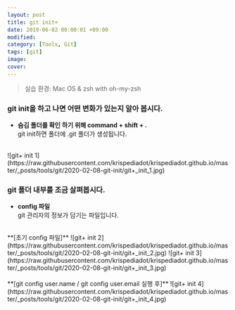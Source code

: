 ```yaml
---
layout: post
title: git init+
date: 2019-06-02 00:00:01 +09:00
modified: 
category: [Tools, Git]
tags: [git]
image: 
cover: 
---
```


>실습 환경: Mac OS & zsh with oh-my-zsh

### git init을 하고 나면 어떤 변화가 있는지 알아 봅시다.

- **숨김 폴더를 확인 하기 위해 command + shift + . <br>**
git init하면 폴더에 .git 폴더가 생성됩니다. 
<br>
![git+ init 1](https://raw.githubusercontent.com/krispediadot/krispediadot.github.io/master/_posts/tools/git/2020-02-08-git-init/git+_init_1.jpg)

### git 폴더 내부를 조금 살펴봅시다. 

- **config 파일**<br>
git 관리자의 정보가 담기는 파일입니다. <br>
<br>
**[초기 config 파일]**
![git+ init 2](https://raw.githubusercontent.com/krispediadot/krispediadot.github.io/master/_posts/tools/git/2020-02-08-git-init/git+_init_2.jpg)
![git+ init 3](https://raw.githubusercontent.com/krispediadot/krispediadot.github.io/master/_posts/tools/git/2020-02-08-git-init/git+_init_3.jpg)
<br><br>
**[git config user.name / git config user.email 실행 후]**
![git+ init 4](https://raw.githubusercontent.com/krispediadot/krispediadot.github.io/master/_posts/tools/git/2020-02-08-git-init/git+_init_4.jpg)